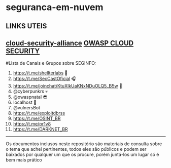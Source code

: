 # seguranca-em-nuvem
## LINKS UTEIS 
[cloud-security-alliance](cloudsecurityalliance.org)
[OWASP CLOUD SECURITY](https://www.owasp.org/index.php/OWASP_Cloud_Security_Project)
----
#Lista de Canais e Grupos sobre SEGINFO:

1. https://t.me/shellterlabs 📕
2. https://t.me/SecCastOficial 🎧
3.  https://t.me/joinchat/KtuXIkUaKNxNDuOLQ5_B5w  🎩
4. @cyberpunkrs 💀
5. @owaspnatal 😎
6. localhost  👾
7. @vulnersBot 
8. https://t.me/exploitdbrss
9. https://t.me/OSINT_BR
10. https://t.me/pr1v8
11. https://t.me/DARKNET_BR
---
Os documentos inclusos neste repositório são materiais de consulta sobre o tema que achei pertinentes, todos eles são públicos e podem ser baixados por qualquer um que os procure, porém juntá-los um lugar só é bem mais prático

